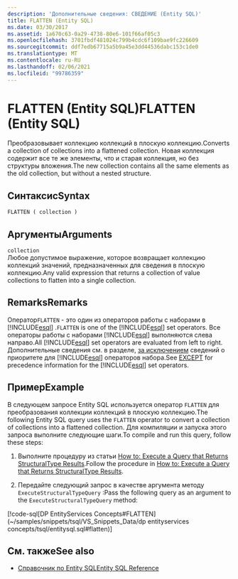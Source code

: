 ```yaml
---
description: 'Дополнительные сведения: СВЕДЕНИЕ (Entity SQL)'
title: FLATTEN (Entity SQL)
ms.date: 03/30/2017
ms.assetid: 1a670c63-0a29-4738-80e6-101f66af05c3
ms.openlocfilehash: 3701fbdf481024c799b4cdc6f109bae9fc226609
ms.sourcegitcommit: ddf7edb67715a5b9a45e3dd44536dabc153c1de0
ms.translationtype: MT
ms.contentlocale: ru-RU
ms.lasthandoff: 02/06/2021
ms.locfileid: "99786359"
---
```

# <a name="flatten-entity-sql"></a><span data-ttu-id="a73cd-103">FLATTEN (Entity SQL)</span><span class="sxs-lookup"><span data-stu-id="a73cd-103">FLATTEN (Entity SQL)</span></span>

<span data-ttu-id="a73cd-104">Преобразовывает коллекцию коллекций в плоскую коллекцию.</span><span class="sxs-lookup"><span data-stu-id="a73cd-104">Converts a collection of collections into a flattened collection.</span></span> <span data-ttu-id="a73cd-105">Новая коллекция содержит все те же элементы, что и старая коллекция, но без структуры вложения.</span><span class="sxs-lookup"><span data-stu-id="a73cd-105">The new collection contains all the same elements as the old collection, but without a nested structure.</span></span>  
  
## <a name="syntax"></a><span data-ttu-id="a73cd-106">Синтаксис</span><span class="sxs-lookup"><span data-stu-id="a73cd-106">Syntax</span></span>  
  
```sql  
FLATTEN ( collection )  
```  
  
## <a name="arguments"></a><span data-ttu-id="a73cd-107">Аргументы</span><span class="sxs-lookup"><span data-stu-id="a73cd-107">Arguments</span></span>  

 `collection`  
 <span data-ttu-id="a73cd-108">Любое допустимое выражение, которое возвращает коллекцию коллекций значений, предназначенных для сведения в плоскую коллекцию.</span><span class="sxs-lookup"><span data-stu-id="a73cd-108">Any valid expression that returns a collection of value collections to flatten into a single collection.</span></span>  
  
## <a name="remarks"></a><span data-ttu-id="a73cd-109">Remarks</span><span class="sxs-lookup"><span data-stu-id="a73cd-109">Remarks</span></span>  

 <span data-ttu-id="a73cd-110">Оператор`FLATTEN` - это один из операторов работы с наборами в [!INCLUDE[esql](../../../../../../includes/esql-md.md)] .</span><span class="sxs-lookup"><span data-stu-id="a73cd-110">`FLATTEN` is one of the [!INCLUDE[esql](../../../../../../includes/esql-md.md)] set operators.</span></span> <span data-ttu-id="a73cd-111">Все операторы работы с наборами [!INCLUDE[esql](../../../../../../includes/esql-md.md)] выполняются слева направо.</span><span class="sxs-lookup"><span data-stu-id="a73cd-111">All [!INCLUDE[esql](../../../../../../includes/esql-md.md)] set operators are evaluated from left to right.</span></span> <span data-ttu-id="a73cd-112">Дополнительные сведения см. в разделе, [за исключением](except-entity-sql.md) сведений о приоритете для [!INCLUDE[esql](../../../../../../includes/esql-md.md)] операторов набора.</span><span class="sxs-lookup"><span data-stu-id="a73cd-112">See [EXCEPT](except-entity-sql.md) for precedence information for the [!INCLUDE[esql](../../../../../../includes/esql-md.md)] set operators.</span></span>  
  
## <a name="example"></a><span data-ttu-id="a73cd-113">Пример</span><span class="sxs-lookup"><span data-stu-id="a73cd-113">Example</span></span>  

 <span data-ttu-id="a73cd-114">В следующем запросе Entity SQL используется оператор `FLATTEN` для преобразования коллекции коллекций в плоскую коллекцию.</span><span class="sxs-lookup"><span data-stu-id="a73cd-114">The following Entity SQL query uses the `FLATTEN` operator to convert a collection of collections into a flattened collection.</span></span> <span data-ttu-id="a73cd-115">Для компиляции и запуска этого запроса выполните следующие шаги.</span><span class="sxs-lookup"><span data-stu-id="a73cd-115">To compile and run this query, follow these steps:</span></span>  
  
1. <span data-ttu-id="a73cd-116">Выполните процедуру из статьи [How to: Execute a Query that Returns StructuralType Results](../how-to-execute-a-query-that-returns-structuraltype-results.md).</span><span class="sxs-lookup"><span data-stu-id="a73cd-116">Follow the procedure in [How to: Execute a Query that Returns StructuralType Results](../how-to-execute-a-query-that-returns-structuraltype-results.md).</span></span>  
  
2. <span data-ttu-id="a73cd-117">Передайте следующий запрос в качестве аргумента методу `ExecuteStructuralTypeQuery` :</span><span class="sxs-lookup"><span data-stu-id="a73cd-117">Pass the following query as an argument to the `ExecuteStructuralTypeQuery` method:</span></span>  
  
 [!code-sql[DP EntityServices Concepts#FLATTEN](~/samples/snippets/tsql/VS_Snippets_Data/dp entityservices concepts/tsql/entitysql.sql#flatten)]  
  
## <a name="see-also"></a><span data-ttu-id="a73cd-118">См. также</span><span class="sxs-lookup"><span data-stu-id="a73cd-118">See also</span></span>

- [<span data-ttu-id="a73cd-119">Справочник по Entity SQL</span><span class="sxs-lookup"><span data-stu-id="a73cd-119">Entity SQL Reference</span></span>](entity-sql-reference.md)
